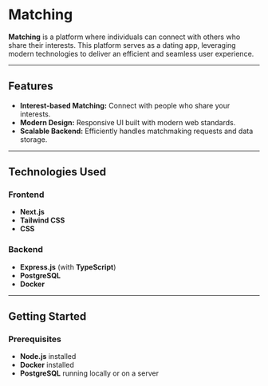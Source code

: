 # Matching

**Matching** is a platform where individuals can connect with others who share their interests. This platform serves as a dating app, leveraging modern technologies to deliver an efficient and seamless user experience.

---

## Features

- **Interest-based Matching:** Connect with people who share your interests.
- **Modern Design:** Responsive UI built with modern web standards.
- **Scalable Backend:** Efficiently handles matchmaking requests and data storage.

---

## Technologies Used

### Frontend
- **Next.js**
- **Tailwind CSS**
- **CSS**

### Backend
- **Express.js** (with **TypeScript**)
- **PostgreSQL**
- **Docker**

---

## Getting Started

### Prerequisites

- **Node.js** installed
- **Docker** installed
- **PostgreSQL** running locally or on a server